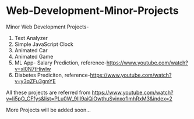 # Web-Development-Minor-Projects

Minor Web Development Projects-
1) Text Analyzer
2) Simple JavaScript Clock
3) Animated Car
4) Animated Game
5) ML App- Salary Prediction, reference-https://www.youtube.com/watch?v=xl0N7tHiwlw
6) Diabetes Prediciton, reference-https://www.youtube.com/watch?v=y3qZFu3gmYE

All these projects are referred from https://www.youtube.com/watch?v=Ii5pO_CFfys&list=PLu0W_9lII9aiQiOwthuSvinxoflmhRxM3&index=2

More Projects will be added soon...
